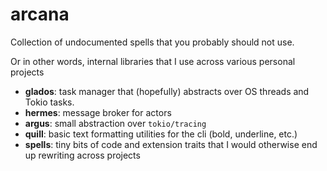 # arcana

Collection of undocumented spells that you probably should not use.

Or in other words, internal libraries that I use across various personal projects

- **glados**: task manager that (hopefully) abstracts over OS threads and Tokio tasks.
- **hermes**: message broker for actors
- **argus**: small abstraction over `tokio/tracing`
- **quill**: basic text formatting utilities for the cli (bold, underline, etc.)
- **spells**: tiny bits of code and extension traits that I would otherwise end up rewriting  across projects

